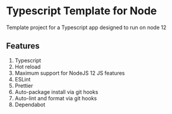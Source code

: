 # Typescript Template for Node

Template project for a Typescript app designed to run on node 12

## Features

1. Typescript
1. Hot reload
1. Maximum support for NodeJS 12 JS features
1. ESLint
1. Prettier
1. Auto-package install via git hooks
1. Auto-lint and format via git hooks
1. Dependabot
